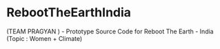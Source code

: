 # RebootTheEarthIndia
(TEAM PRAGYAN ) - Prototype Source Code for Reboot The Earth - India (Topic : Women + Climate)
